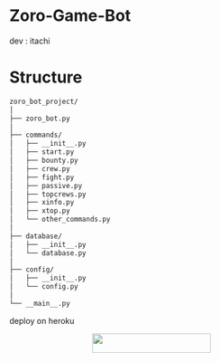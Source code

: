 # Zoro-Game-Bot
dev : itachi

# Structure
```bash
zoro_bot_project/
│
├── zoro_bot.py
│
├── commands/
│   ├── __init__.py
│   ├── start.py
│   ├── bounty.py
│   ├── crew.py
│   ├── fight.py
│   ├── passive.py
│   ├── topcrews.py
│   ├── xinfo.py
│   ├── xtop.py
│   └── other_commands.py
│
├── database/
│   ├── __init__.py
│   └── database.py
│
├── config/
│   ├── __init__.py
│   └── config.py
│
└── __main__.py

```
deploy on heroku
<p align="center"><a href="https://dashboard.heroku.com/new?template=https://github.com/ashui501/Zoro-Game-Bot"> <img 
src="https://img.shields.io/badge/Deploy%20To%20Heroku-pink?style=flat&logo=heroku" width="210" height="34.45" /></a></p>

